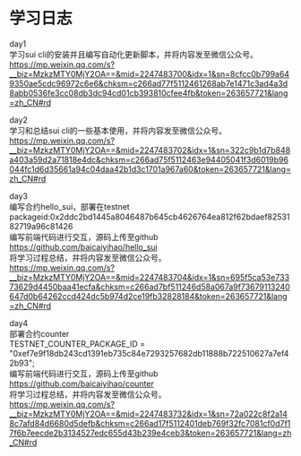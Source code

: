 # 学习日志
day1  
学习sui cli的安装并且编写自动化更新脚本，并将内容发至微信公众号。  
https://mp.weixin.qq.com/s?__biz=MzkzMTY0MjY2OA==&mid=2247483700&idx=1&sn=8cfcc0b799a649350ae5cdc96972c6e6&chksm=c266ad77f5112461268ab7e1471c3ad4a3d8abb0536fe3cc08db3dc94cd01cb393810cfee4fb&token=263657721&lang=zh_CN#rd  
  
day2  
学习和总结sui cli的一些基本使用，并将内容发至微信公众号。  
https://mp.weixin.qq.com/s?__biz=MzkzMTY0MjY2OA==&mid=2247483702&idx=1&sn=322c9b1d7b848a403a59d2a71818e4dc&chksm=c266ad75f5112463e94405041f3d6019b96044fc1d6d35661a94c04daa42b1d3c1701a967a60&token=263657721&lang=zh_CN#rd  
  
day3  
编写合约hello_sui，部署在testnet  
packageid:0x2ddc2bd1445a8046487b645cb4626764ea812f62bdaef8253182719a96c81426  
编写前端代码进行交互，源码上传至github  
https://github.com/baicaiyihao/hello_sui  
将学习过程总结，并将内容发至微信公众号。  
https://mp.weixin.qq.com/s?__biz=MzkzMTY0MjY2OA==&mid=2247483704&idx=1&sn=695f5ca53e73373629d4450baa41ecfa&chksm=c266ad7bf511246d58a067a9f73679113240647d0b64262ccd424dc5b974d2ce19fb32828184&token=263657721&lang=zh_CN#rd  
  
day4  
部署合约counter  
TESTNET_COUNTER_PACKAGE_ID = "0xef7e9f18db243cd1391eb735c84e7293257682db11888b722510627a7ef42b93";  
编写前端代码进行交互，源码上传至github  
https://github.com/baicaiyihao/counter  
将学习过程总结，并将内容发至微信公众号。  
https://mp.weixin.qq.com/s?__biz=MzkzMTY0MjY2OA==&mid=2247483732&idx=1&sn=72a022c8f2a148c7afd84d6680d5defb&chksm=c266ad17f5112401deb769f32fc7081cf0d7f17f6b7eecde2b3134527edc655d43b239e4ceb3&token=263657721&lang=zh_CN#rd  
